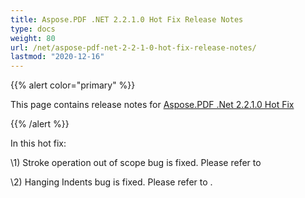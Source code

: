 ```yaml
---
title: Aspose.PDF .NET 2.2.1.0 Hot Fix Release Notes
type: docs
weight: 80
url: /net/aspose-pdf-net-2-2-1-0-hot-fix-release-notes/
lastmod: "2020-12-16"
---
```


{{% alert color="primary" %}} 

This page contains release notes for [Aspose.PDF .Net 2.2.1.0 Hot Fix](http://www.aspose.com/downloads/pdf/net/new-releases/aspose.pdf-.net-2.2.1.0-hot-fix/)

{{% /alert %}} 

In this hot fix:

\1) Stroke operation out of scope bug is fixed. Please refer to

\2) Hanging Indents bug is fixed. Please refer to .
